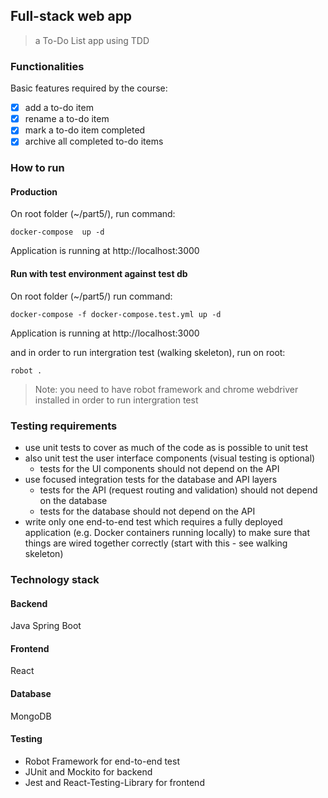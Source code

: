 ## Full-stack web app
> a To-Do List app using TDD

### Functionalities
Basic features required by the course: 

- [x] add a to-do item
- [x] rename a to-do item 
- [x] mark a to-do item completed
- [x] archive all completed to-do items

### How to run

#### Production

On root folder (~/part5/), run command:

```
docker-compose  up -d
``` 

Application is running at http://localhost:3000


#### Run with test environment against test db

On root folder (~/part5/) run command:

```
docker-compose -f docker-compose.test.yml up -d
``` 

Application is running at http://localhost:3000


and in order to run intergration test (walking skeleton), run on root:

```
robot .
``` 

> Note: you need to have robot framework and chrome webdriver installed in order to run intergration test


### Testing requirements
- use unit tests to cover as much of the code as is possible to unit test
- also unit test the user interface components (visual testing is optional)
    - tests for the UI components should not depend on the API
- use focused integration tests for the database and API layers
    - tests for the API (request routing and validation) should not depend on the database
    - tests for the database should not depend on the API
- write only one end-to-end test which requires a fully deployed application (e.g. Docker containers running locally) to make sure that things are wired together correctly (start with this - see walking skeleton)


### Technology stack

#### Backend
Java Spring Boot

#### Frontend
React

#### Database
MongoDB

#### Testing
- Robot Framework for end-to-end test
- JUnit and Mockito for backend
- Jest and React-Testing-Library for frontend
